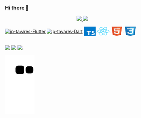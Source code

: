### Hi there 👋

<div align="center">
  <a href="https://github.com/jp-tavares">
  <img height="180em" src="https://github-readme-stats.vercel.app/api?username=jp-tavares&show_icons=true&theme=dark&include_all_commits=true&count_private=true"/>
  <img height="180em" src="https://github-readme-stats.vercel.app/api/top-langs/?username=jp-tavares&layout=compact&langs_count=7&theme=dark"/>
</div>
<div style="display: inline_block"><br>
  <img align="center" alt="jp-tavares-Flutter" height="30" width="40" src="https://cdn.jsdelivr.net/gh/devicons/devicon/icons/flutter/flutter-original.svg">
  <img align="center" alt="jp-tavares-Dart" height="30" width="40" src="https://cdn.jsdelivr.net/gh/devicons/devicon/icons/dart/dart-original.svg" >
  <img align="center" alt="jp-tavares-Ts" height="30" width="40" src="https://raw.githubusercontent.com/devicons/devicon/master/icons/typescript/typescript-plain.svg">
  <img align="center" alt="jp-tavares-React" height="30" width="40" src="https://raw.githubusercontent.com/devicons/devicon/master/icons/react/react-original.svg">
  <img align="center" alt="jp-tavares-HTML" height="30" width="40" src="https://raw.githubusercontent.com/devicons/devicon/master/icons/html5/html5-original.svg">
  <img align="center" alt="jp-tavares-CSS" height="30" width="40" src="https://raw.githubusercontent.com/devicons/devicon/master/icons/css3/css3-original.svg">
</div>
  
  ##
 
<div> 
  <a href="https://instagram.com/rafaballerini" target="_blank"><img src="https://img.shields.io/badge/-Instagram-%23E4405F?style=for-the-badge&logo=instagram&logoColor=white" target="_blank"></a>
  <a href = "mailto:jptavares.dev@gmail.com"><img src="https://img.shields.io/badge/-Gmail-%23333?style=for-the-badge&logo=gmail&logoColor=white" target="_blank"></a>
  <a href="https://www.linkedin.com/in/joão-paulo-tavares-da-silva-73a6561b8/" target="_blank"><img src="https://img.shields.io/badge/-LinkedIn-%230077B5?style=for-the-badge&logo=linkedin&logoColor=white" target="_blank"></a> 
 
  ![Snake animation](https://github.com/jp-tavares/jp-tavares/blob/output/github-contribution-grid-snake.svg)
 
</div>

